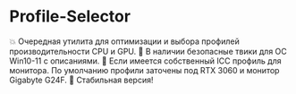 # Profile-Selector
💥 Очередная утилита для оптимизации и выбора профилей производительности CPU и GPU.
🔸 В наличии безопасные твики для ОС Win10-11 с описаниями.
🔸 Если имеется собственный ICC профиль для монитора. По умолчанию профили заточены под RTX 3060 и монитор Gigabyte G24F.
🔸 Стабильная версия!
